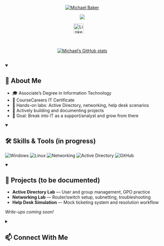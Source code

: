 <p align="center">
  <a href="https://github.com/michael-baker">
    <img src="https://user-images.githubusercontent.com/20955511/199138068-0a7b7b75-a024-4f00-803f-30a19c5d1b2d.png" alt="Michael Baker" />
  </a>
</p>

<p align="center">
  <a href="https://github.com/DenverCoder1/readme-typing-svg">
    <img src="https://readme-typing-svg.demolab.com/?lines=Aspiring%20IT%20Professional;Associates%20Degree%20in%20IT;CourseCareers%20Graduate;Building%20Labs%20and%20Projects;Always%20Learning%20and%20Improving&font=Fira%20Code&center=true&width=550&height=45&color=4CAF50&vCenter=true&pause=1000&size=22" />
  </a>
</p>

<!-- Social icons -->
<p align="center">
  <a href="https://www.linkedin.com/in/michael-baker-1b456921a/"><img width="32px" alt="LinkedIn" title="LinkedIn" src="https://i.imgur.com/yRpa1dQ.png"/></a>
  &#8287;&#8287;&#8287;&#8287;&#8287;
</p>

<br/>

<!-- GitHub Stats -->
<p align="center">
  <a href="https://github.com/michael-baker?tab=repositories">
    <img alt="Michael’s GitHub stats" src="https://github-readme-stats.vercel.app/api?username=michael-baker&show_icons=true&theme=radical"/>
  </a>
</p>

<br/>

<details open>
  <summary><h2>📘 About Me</h2></summary>
  
  - 🎓 Associate’s Degree in Information Technology  
  - 📜 CourseCareers IT Certificate  
  - 🧪 Hands-on labs: Active Directory, networking, help desk scenarios  
  - 🚀 Actively building and documenting projects  
  - 🌱 Goal: Break into IT as a support/analyst and grow from there
</details>

<details open>
  <summary><h2>🛠️ Skills & Tools (in progress)</h2></summary>

  <p>
    <img alt="Windows" src="https://img.shields.io/badge/Windows-0078D6?logo=windows&logoColor=white">
    <img alt="Linux" src="https://img.shields.io/badge/Linux-FCC624?logo=linux&logoColor=black">
    <img alt="Networking" src="https://img.shields.io/badge/Networking-008000?logo=cisco&logoColor=white">
    <img alt="Active Directory" src="https://img.shields.io/badge/Active%20Directory-2E77BC?logo=microsoft&logoColor=white">
    <img alt="GitHub" src="https://img.shields.io/badge/GitHub-181717?logo=github&logoColor=white">
  </p>
</details>

<details open>
  <summary><h2>📌 Projects (to be documented)</h2></summary>

  - **Active Directory Lab** — User and group management, GPO practice  
  - **Networking Lab** — Router/switch setup, subnetting, troubleshooting  
  - **Help Desk Simulation** — Mock ticketing system and resolution workflow  

  *Write-ups coming soon!*
</details>

<details>
  <summary><h2>📫 Connect With Me</h2></summary>

  - [LinkedIn](https://www.linkedin.com/in/michael-baker-1b456921a/)  
  - 📧 Email: catesm123456789@gmail.com  
</details>
